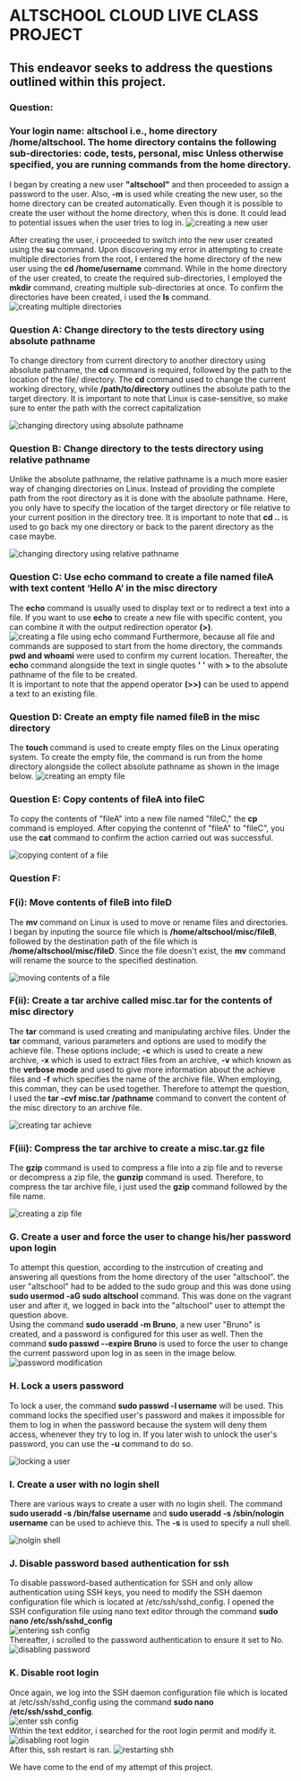 # ALTSCHOOL CLOUD LIVE CLASS PROJECT
## This endeavor seeks to address the questions outlined within this project. 

### Question: 
### Your login name: altschool i.e., home directory /home/altschool. The home directory contains the following sub-directories: code, tests, personal, misc Unless otherwise specified, you are running commands from the home directory.

I began by creating a new user **"altschool"** and then proceeded to assign a password to the user. Also, **-m** is used while creating the new user, so the home directory can be created automatically. Even though it is possible to create the user without the home directory, when this is done. It could lead to potential issues when the user tries to log in. 
![creating a new user](./images/V1.PNG)  

After creating the user, i proceeded to switch into the new user created using the **su** command. Upon discovering my error in attempting to create multiple directories from the root, I entered the home directory of the new user using the  **cd /home/username** command. While in the home directory of the user created, to create the required sub-directories, I employed the **mkdir** command, creating multiple sub-directories at once. To confirm the directories have been created, i used the **ls** command.  
![creating multiple directories](./images/V2.PNG)  

### Question A: Change directory to the tests directory using absolute pathname  

To change directory from current directory to another directory using absolute pathname, the **cd** command is required, followed by the path to the location of the file/ directory. The **cd** command used to change the current working directory, while **/path/to/directory** outlines the absolute path to the target directory. It is important to note that Linux is case-sensitive, so make sure to enter the path with the correct capitalization

![changing directory using absolute pathname](./images/V3.PNG)  

### Question B: Change directory to the tests directory using relative pathname  

Unlike the absolute pathname, the relative pathname is a much more easier way of changing directories on Linux. Instead of providing the complete path from the root directory as it is done with the absolute pathname. Here, you only have to specify the location of the target directory or file relative to your current position in the directory tree. It is important to note that **cd ..** is used to go back my one directory or back to the parent directory as the case maybe. 

![changing directory using relative pathname](./images/V4.PNG)  

### Question C: Use echo command to create a file named fileA with text content ‘Hello A’ in the misc directory  

The **echo** command is usually used to display text or to redirect a text into a file. If you want to use **echo** to create a new file with specific content, you can combine it with the output redirection operator **(>)**.  
![creating a file using echo command](./images/V5.PNG)
Furthermore, because all file and commands are supposed to start from the home directory, the commands **pwd and whoami** were used to confirm my current location. Thereafter, the **echo** command alongside the text in single quotes **' '**  with  **>** to the absolute pathname of the file to be created.   
It is important to note that the append operator **(>>)** can be used to append a text to an existing file.  

### Question D: Create an empty file named fileB in the misc directory  
The **touch** command is used to create empty files on the Linux operating system. To create the empty file, the command is run from the home directory alongside the collect absolute pathname as shown in the image below. 
![creating an empty file](./images/V6.PNG)  

### Question E: Copy contents of fileA into fileC  
To copy the contents of "fileA" into a new file named "fileC," the **cp** command is employed.  After copying the contennt of "fileA" to "fileC", you use the **cat** command to confirm the action carried out was successful. 

![copying content of a file](./images/V7.PNG)  

### Question F: 
### F(i): Move contents of fileB into fileD  
The **mv** command on Linux is used to move or rename files and directories. I began by inputing the source file which is **/home/altschool/misc/fileB**, followed by the destination path of the file which is **/home/altschool/misc/fileD**. Since the file doesn't exist, the **mv** command will rename the source to the specified destination. 

![moving contents of a file](./images/V8.PNG)


### F(ii): Create a tar archive called misc.tar for the contents of misc directory  
The **tar** command is used creating and manipulating archive files. Under the **tar** command, various parameters and options are used to modify the achieve file. These options include; **-c** which is used to create a new archive, **-x** which is used to extract files from an archive, **-v** which known as the **verbose mode** and used to give more information about the achieve files and **-f** which specifies the name of the archive file. When employing, this comman, they can be used together. Therefore to attempt the question, I used the **tar -cvf misc.tar /pathname** command to convert the content of the misc directory to an archive file. 

![creating tar achieve](./images/V9.PNG)   

### F(iii): Compress the tar archive to create a misc.tar.gz file  
The **gzip** command is used to compress a file into a zip file and to reverse or decompress a zip file, the **gunzip** command is used. Therefore, to compress the tar archive file, i just used the **gzip** command followed by the file name.  

![creating a zip file](./images/V10.PNG)  

### G.	Create a user and force the user to change his/her password upon login  
To attempt this question, according to the instrcution of creating and answering all questions from the home directory of the user "altschool". the user "altschool" had to be added to the sudo group and this was done using **sudo usermod -aG sudo altschool** command. This was done on the vagrant user and after it, we logged in back into the "altschool" user to attempt the question above.  
Using the command **sudo useradd -m Bruno**, a new user "Bruno" is created, and a password is configured for this user as well. Then the command **sudo passwd --expire Bruno** is used to force the user to change the current password upon log in as seen in the image below.  
![password modification](./images/V11.PNG)  

### H. Lock a users password
To lock a user, the command **sudo passwd -l username** will be used. This command locks the specified user's password and makes it impossible for them to log in when the password because the system will deny them access, whenever they try to log in. If you later wish to unlock the user's password, you can use the **-u** command to do so. 

![locking a user](./images/V12.PNG)  

### I. Create a user with no login shell  
There are various ways to create a user with no login shell. The command **sudo useradd -s /bin/false username** and **sudo useradd -s /sbin/nologin username** can be used to achieve this. The **-s** is used to specify a null shell.  

![nolgin shell](./images/V13.PNG)  

### J. Disable password based authentication for ssh  

To disable password-based authentication for SSH and only allow authentication using SSH keys, you need to modify the SSH daemon configuration file which is located at /etc/ssh/sshd_config. I opened the SSH configuration file using nano text editor through the command **sudo nano /etc/ssh/sshd_config**  
![entering ssh config](./images/V14.PNG)  
Thereafter, i scrolled to the password authentication to ensure it set to No.  
![disabling password](./images/V15.PNG)  

### K. Disable root login  
Once again, we log into the SSH daemon configuration file which is located at /etc/ssh/sshd_config using the command **sudo nano /etc/ssh/sshd_config**.  
![enter ssh config](./images/V14.PNG)  
Within the text edditor, i searched for the root login permit and modify it.   
![disabling root login](./images/V16.PNG)  
After this, ssh restart is ran. 
![restarting shh](./images/V17.PNG)  

We have come to the end of my attempt of this project. 







